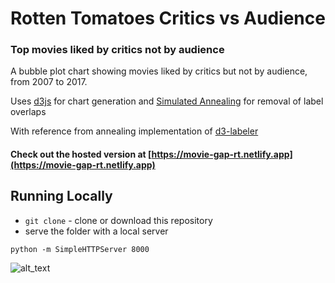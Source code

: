 # Rotten Tomatoes Critics vs Audience
### Top movies liked by critics not by audience

A bubble plot chart showing movies liked by critics but not by audience, from 2007 to 2017. 


Uses [d3js](https://d3js.org/) for chart generation and [Simulated Annealing](https://en.wikipedia.org/wiki/Simulated_annealing) for removal of label overlaps


With reference from annealing implementation of [d3-labeler](https://github.com/tinker10/D3-Labeler)

#### Check out the hosted version at [https://movie-gap-rt.netlify.app](https://movie-gap-rt.netlify.app)

## Running Locally
- `git clone` - clone or download this repository
- serve the folder with a local server

``` 
python -m SimpleHTTPServer 8000 
```
![alt_text](https://i.imgur.com/OUJtXxj.gif)
